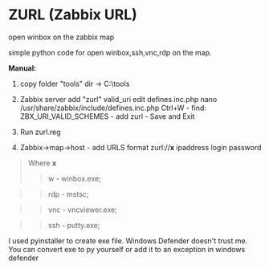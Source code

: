 # ZURL (Zabbix URL)
open winbox on the zabbix map

simple python code for open winbox,ssh,vnc,rdp on the map.

**Manual:**
1. copy folder "tools" dir -> C:\tools

2. Zabbix server add "zurl" valid_uri
edit defines.inc.php 
nano /usr/share/zabbix/include/defines.inc.php
Ctrl+W - find: ZBX_URI_VALID_SCHEMES - add zurl - Save and Exit

3. Run zurl.reg 

4. Zabbix->map->host - add URLS format
zurl://**x** ipaddress login password

>Where **x**
>>w - winbox.exe;

>>rdp - mstsc;

>>vnc - vncviewer.exe;

>>ssh - putty.exe;


I used pyinstaller to create exe file. Windows Defender doesn't trust me. You can convert exe to py yourself or add it to an exception in windows defender
